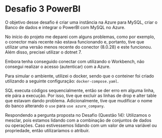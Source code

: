 # Desafio 3 PowerBI
O objetivo desse desafio é criar uma instância na Azure para MySQL, criar o Banco de dados e integrar o PowerBI com MySQL no Azure.

No início do projeto me deparei com alguns problemas, como por exemplo, o conector mais recente não estava funcionando e, portanto, tive que utilizar uma versão menos recente do conector (8.0.28) e este funcionou. Além disso, precisei utilizar o dotnet 7.

Embora tenha conseguido conectar com utilizando o Workbench, não consegui realizar o acesso (autenticar) com a Azure.

Para simular o ambiente, utilizei o docker, sendo que o conteiner foi criado utilizando a seguinte configuração: ``docker-compose.yaml``. 

SQL executa códigos sequencialmente, então se der erro em alguma linha, ele pára a execução. Por isso, tive que excluir as linhas de drop e alter table que estavam dando problema. Adicionalmente, tive que mudificar o nome do banco alterando o ``use`` para ``use azure_company``.

Respondendo a pergunta proposta no Desafio (Questão 14):
Utilizamos o mesclar, pois estamos lidando com a combinação de conjuntos de dados ou operações. Caso estivessemos lidando com um valor de uma variável ou propriedade, então utilizaríamos o atribuir.
